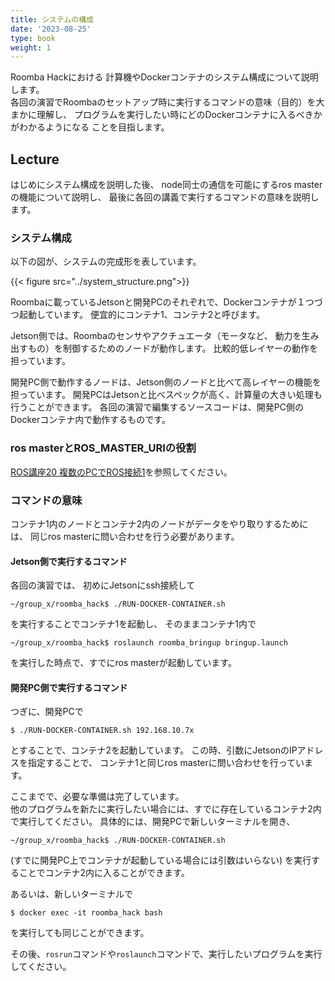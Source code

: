 ```yaml
---
title: システムの構成
date: '2023-08-25'
type: book
weight: 1
---
```


Roomba Hackにおける
計算機やDockerコンテナのシステム構成について説明します。  
各回の演習でRoombaのセットアップ時に実行するコマンドの意味（目的）を大まかに理解し、
プログラムを実行したい時にどのDockerコンテナに入るべきかがわかるようになる
ことを目指します。

## Lecture

はじめにシステム構成を説明した後、
node同士の通信を可能にするros masterの機能について説明し、
最後に各回の講義で実行するコマンドの意味を説明します。

### システム構成

以下の図が、システムの完成形を表しています。
  
{{< figure src="../system_structure.png">}}

Roombaに載っているJetsonと開発PCのそれぞれで、Dockerコンテナが１つづつ起動しています。
便宜的にコンテナ1、コンテナ2と呼びます。

Jetson側では、Roombaのセンサやアクチュエータ（モータなど、
動力を生み出すもの）を制御するためのノードが動作します。
比較的低レイヤーの動作を担っています。

開発PC側で動作するノードは、Jetson側のノードと比べて高レイヤーの機能を担っています。
開発PCはJetsonと比べスペックが高く、計算量の大きい処理も行うことができます。
各回の演習で編集するソースコードは、開発PC側のDockerコンテナ内で動作するものです。

### ros masterとROS_MASTER_URIの役割

[ROS講座20 複数のPCでROS接続1](https://qiita.com/srs/items/7d4aeb5e44138f97c770)を参照してください。

### コマンドの意味
コンテナ1内のノードとコンテナ2内のノードがデータをやり取りするためには、
同じros masterに問い合わせを行う必要があります。

#### Jetson側で実行するコマンド
各回の演習では、
初めにJetsonにssh接続して
```
~/group_x/roomba_hack$ ./RUN-DOCKER-CONTAINER.sh
```
を実行することでコンテナ1を起動し、
そのままコンテナ1内で
```
~/group_x/roomba_hack$ roslaunch roomba_bringup bringup.launch
```
を実行した時点で、すでにros masterが起動しています。

#### 開発PC側で実行するコマンド
つぎに、開発PCで
```
$ ./RUN-DOCKER-CONTAINER.sh 192.168.10.7x
```
とすることで、コンテナ2を起動しています。
この時、引数にJetsonのIPアドレスを指定することで、
コンテナ1と同じros masterに問い合わせを行っています。

ここまでで、必要な準備は完了しています。  
他のプログラムを新たに実行したい場合には、すでに存在しているコンテナ2内で実行してください。
具体的には、開発PCで新しいターミナルを開き、

```
~/group_x/roomba_hack$ ./RUN-DOCKER-CONTAINER.sh
```
(すでに開発PC上でコンテナが起動している場合には引数はいらない)
を実行することでコンテナ2内に入ることができます。

あるいは、新しいターミナルで
```
$ docker exec -it roomba_hack bash
```
を実行しても同じことができます。

その後、`rosrun`コマンドや`roslaunch`コマンドで、実行したいプログラムを実行してください。
